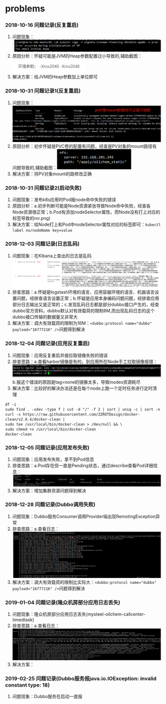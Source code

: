 # problems
### 2018-10-16 问题记录(反复重启)
1. 问题现象：![问题现象](https://github.com/zhanlu0729/problems/blob/master/images/20181016-jvm-args-error.png)
2. 原因分析：怀疑可能是JVM的Heap参数配置过小导致的,辅助截图：![排查截图](https://github.com/zhanlu0729/problems/blob/master/images/20181016-jvm-args-error-analyse.png)
3. 解决方案：给JVM的Heap参数加上单位即可

### 2018-10-31 问题记录1(反复重启)
1. 问题现象：![问题现象](https://github.com/zhanlu0729/problems/blob/master/images/20181031-unable-to-mount-volumns.png)
2. 原因分析：初步怀疑是PVC卷的配置有问题，经查是PV对象的mount路径有问题导致的,辅助截图：![排查截图](https://github.com/zhanlu0729/problems/blob/master/images/20181031-volumns-mount-path-error.png)
3. 解决方案：将PV对象mount的路修改正确

### 2018-10-31 问题记录2(启动失败)
1. 问题现象：发布k8s应用时Pod报node命中失败的错误
2. 原因分析：a.初步判断可能是Node资源紧张导致Node命中失败，经查各Node资源很正常；b.Pod有添加nodeSelector属性，而Node没有打上对应的标签导致的ror.png)
3. 解决方案：给Node打上和Pod中nodeSelector属性对应的标签即可：`kubectl label no/nodeName key=value`


### 2018-12-03 问题记录(日志乱码)
1. 问题现象：在Kibana上查出的日志是乱码![问题现象](https://github.com/zhanlu0729/problems/blob/master/images/20181203-app-log-messy-code.png)
2. 排查思路：a.怀疑是logstash环境的语言、应用容器环境的语言、机器语言设置问题，经排查语言设置正常；b.怀疑是应用本身编码问题问题，经排查应用部分日志输出又是正常的；c.发现乱码日志都是部分dubbo接口产生的，经查dubbo官方资料，dubbo默认对有效载荷的限制8M,而出现乱码日志的这个dubbo接口传输的数据量又非常大
3. 解决方案：调大有效载荷的限制为16M：``<dubbo:protocol name="dubbo" payload="16777216" />``问题得到解决

### 2018-12-04 问题记录(应用反复重启)
1. 问题现象：应用反复重启并报拉取镜像失败的错误
2. 排查思路：a.查看harbor镜像是有的，到应用所在Node手工拉取镜像报错：![](https://github.com/zhanlu0729/problems/blob/master/images/20181204-failed-register-layer-link-too-many.png) b.报这个错误的原因是tag=none的镜像太多，导致inodes资源耗尽
3. 解决方案：比较好的解决办法还是在每个node上跑一个定时任务进行定时清理
```
df -i
sudo find . -xdev -type f | cut -d "/" -f 2 | sort | uniq -c | sort -n
curl -s https://raw.githubusercontent.com/ZZROTDesign/docker-clean/v2.0.4/docker-clean |
sudo tee /usr/local/bin/docker-clean > /dev/null && \
sudo chmod +x /usr/local/bin/docker-clean
docker-clean
```

### 2018-12-05 问题记录(应用发布失败)
1. 问题现象：应用发布失败，拿不到Pod信息
2. 排查思路：a.Pod存在但一直是Pending状态，通过describe查看Pod详细信息：![](https://github.com/zhanlu0729/problems/blob/master/images/20181205-failed-fit-any-node-Insufficient-cpu.png)
3. 解决方案：增加集群资源问题得到解决

### 2018-12-28 问题记录(Dubbo调用失败)
1. 问题现象：Dubbo服务Consumer调用Provider端出现RemotingException异常
2. 排查思路：a.查看日志：![](https://github.com/zhanlu0729/problems/blob/master/images/20181228-dubbo-data-too-large-8m.png)
3. 解决方案：调大有效载荷的限制比实际大：``<dubbo:protocol name="dubbo" payload="16777216" />``问题得到解决

### 2019-01-04 问题记录(隆众机房部分应用日志丢失)
1. 问题现象：隆众机房部分应用日志丢失(mysteel-oilchem-callcenter-timedtask)
2. 排查思路：a.查看日志：![](https://github.com/zhanlu0729/problems/blob/master/images/20190104-es-400-LogLevel-too-lang.png)
3. 解决方案：

### 2019-02-25 问题记录(Dubbo服务报java.io.IOException: invalid constant type: 18)
1. 问题现象：Dubbo服务在启动一直报
